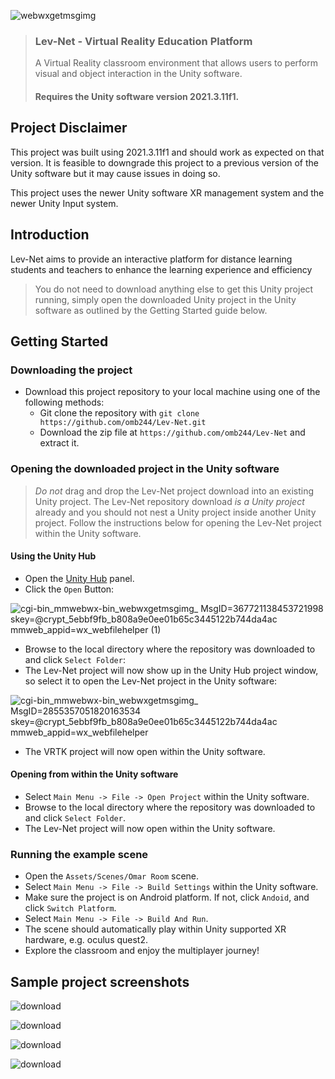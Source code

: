 ![webwxgetmsgimg](https://user-images.githubusercontent.com/60364652/207169196-646b0675-d97c-4420-beeb-e21082063ca0.jpg)


> ### Lev-Net - Virtual Reality Education Platform
>
> A Virtual Reality classroom environment that allows users to perform visual and object interaction in the Unity software.
>
> #### Requires the Unity software version 2021.3.11f1.

## Project Disclaimer

This project was built using 2021.3.11f1 and should work as expected on that version. It is feasible to downgrade this project to a previous version of the Unity software but it may cause issues in doing so.

This project uses the newer Unity software XR management system and the newer Unity Input system.

## Introduction

Lev-Net aims to provide an interactive platform for distance learning students and teachers to enhance the learning experience and efficiency

> You do not need to download anything else to get this Unity project running, simply open the downloaded Unity project in the Unity software as outlined by the Getting Started guide below.

## Getting Started

### Downloading the project

- Download this project repository to your local machine using one of the following methods:
  - Git clone the repository with `git clone https://github.com/omb244/Lev-Net.git`
  - Download the zip file at `https://github.com/omb244/Lev-Net` and extract it.

### Opening the downloaded project in the Unity software

> *Do not* drag and drop the Lev-Net project download into an existing Unity project. The Lev-Net repository download *is a Unity project* already and you should not nest a Unity project inside another Unity project. Follow the instructions below for opening the Lev-Net project within the Unity software.

#### Using the Unity Hub

- Open the [Unity Hub](https://docs.unity3d.com/Manual/GettingStartedUnityHub.html) panel.
- Click the `Open` Button:

![_cgi-bin_mmwebwx-bin_webwxgetmsgimg__ MsgID=367721138453721998 skey=@crypt_5ebbf9fb_b808a9e0ee01b65c3445122b744da4ac mmweb_appid=wx_webfilehelper (1)](https://user-images.githubusercontent.com/60364652/207169476-72cafc55-ea32-435f-b563-38bd507228a3.jpg)


- Browse to the local directory where the repository was downloaded to and click `Select Folder`:
- The Lev-Net project will now show up in the Unity Hub project window, so select it to open the Lev-Net project in the Unity software:

![_cgi-bin_mmwebwx-bin_webwxgetmsgimg__ MsgID=2855357051820163534 skey=@crypt_5ebbf9fb_b808a9e0ee01b65c3445122b744da4ac mmweb_appid=wx_webfilehelper](https://user-images.githubusercontent.com/60364652/207169618-f13a7364-6644-4a81-b709-a0f75adc4a04.jpg)


- The VRTK project will now open within the Unity software.

#### Opening from within the Unity software

- Select `Main Menu -> File -> Open Project` within the Unity software.
- Browse to the local directory where the repository was downloaded to and click `Select Folder`.
- The Lev-Net project will now open within the Unity software.

### Running the example scene

- Open the `Assets/Scenes/Omar Room` scene.
- Select `Main Menu -> File -> Build Settings` within the Unity software.
- Make sure the project is on Android platform. If not, click `Andoid`, and click `Switch Platform`.
- Select `Main Menu -> File -> Build And Run`.
- The scene should automatically play within Unity supported XR hardware, e.g. oculus quest2.
- Explore the classroom and enjoy the multiplayer journey!

## Sample project screenshots

![download](https://user-images.githubusercontent.com/60364652/207169720-e36cc1f7-a460-4280-8932-46a4920b3f9a.png)


![download](https://user-images.githubusercontent.com/60364652/207169771-87d0bbb4-5e3f-4116-9880-2ab858e2561c.png)


![download](https://user-images.githubusercontent.com/60364652/207169827-996d2ed5-f18c-4d2a-9eb1-46b73d64a052.png)


![download](https://user-images.githubusercontent.com/60364652/207169832-3ad1b98a-2b25-4fba-9c8d-fc6432ede0b3.png)


